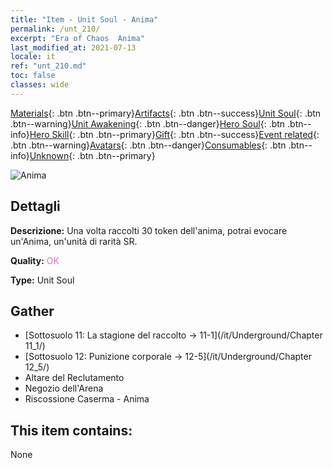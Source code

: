```yaml
---
title: "Item - Unit Soul - Anima"
permalink: /unt_210/
excerpt: "Era of Chaos  Anima"
last_modified_at: 2021-07-13
locale: it
ref: "unt_210.md"
toc: false
classes: wide
---
```

 [Materials](/ItemsIT/){: .btn .btn--primary}[Artifacts](/ItemsIT/Artifacts/){: .btn .btn--success}[Unit Soul](/ItemsIT/UnitSoul/){: .btn .btn--warning}[Unit Awakening](/ItemsIT/UnitAwakening/){: .btn .btn--danger}[Hero Soul](/ItemsIT/HeroSoul/){: .btn .btn--info}[Hero Skill](/ItemsIT/HeroSkill/){: .btn .btn--primary}[Gift](/ItemsIT/Gift/){: .btn .btn--success}[Event related](/ItemsIT/Events/){: .btn .btn--warning}[Avatars](/ItemsIT/Avatars/){: .btn .btn--danger}[Consumables](/ItemsIT/Consumables/){: .btn .btn--info}[Unknown](/ItemsIT/Unknown/){: .btn .btn--primary}

 ![Anima](/images/u/ti_youling.jpg)

## Dettagli
 **Descrizione:** Una volta raccolti 30 token dell'anima, potrai evocare un'Anima, un'unità di rarità SR.

 **Quality:** <span style="color: #DA70D6">OK</span>

 **Type:** Unit Soul

## Gather

*    [Sottosuolo 11: La stagione del raccolto -> 11-1](/it/Underground/Chapter 11_1/) 
*    [Sottosuolo 12: Punizione corporale -> 12-5](/it/Underground/Chapter 12_5/) 
*    Altare del Reclutamento 
*    Negozio dell'Arena 
*    Riscossione Caserma - Anima 

## This item contains:

  None

